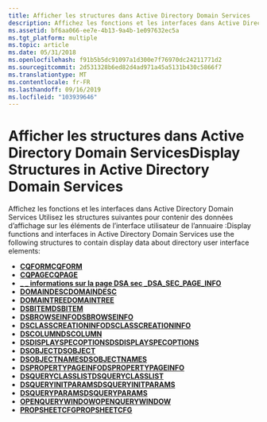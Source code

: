 ```yaml
---
title: Afficher les structures dans Active Directory Domain Services
description: Affichez les fonctions et les interfaces dans Active Directory Domain Services Utilisez les structures suivantes pour contenir des données d’affichage sur les éléments de l’interface utilisateur de l’annuaire.
ms.assetid: bf6aa066-ee7e-4b13-9a4b-1e097632ec5a
ms.tgt_platform: multiple
ms.topic: article
ms.date: 05/31/2018
ms.openlocfilehash: f91b5b5dc91097a1d300e7f76970dc24211771d2
ms.sourcegitcommit: 2d531328b6ed82d4ad971a45a5131b430c5866f7
ms.translationtype: MT
ms.contentlocale: fr-FR
ms.lasthandoff: 09/16/2019
ms.locfileid: "103939646"
---
```

# <a name="display-structures-in-active-directory-domain-services"></a><span data-ttu-id="29a64-103">Afficher les structures dans Active Directory Domain Services</span><span class="sxs-lookup"><span data-stu-id="29a64-103">Display Structures in Active Directory Domain Services</span></span>

<span data-ttu-id="29a64-104">Affichez les fonctions et les interfaces dans Active Directory Domain Services Utilisez les structures suivantes pour contenir des données d’affichage sur les éléments de l’interface utilisateur de l’annuaire :</span><span class="sxs-lookup"><span data-stu-id="29a64-104">Display functions and interfaces in Active Directory Domain Services use the following structures to contain display data about directory user interface elements:</span></span>

-   [<span data-ttu-id="29a64-105">**CQFORM**</span><span class="sxs-lookup"><span data-stu-id="29a64-105">**CQFORM**</span></span>](/windows/desktop/api/Cmnquery/ns-cmnquery-cqform)
-   [<span data-ttu-id="29a64-106">**CQPAGE**</span><span class="sxs-lookup"><span data-stu-id="29a64-106">**CQPAGE**</span></span>](/windows/desktop/api/Cmnquery/ns-cmnquery-cqpage)
-   [<span data-ttu-id="29a64-107">**\_ \_ informations sur la page DSA sec \_**</span><span class="sxs-lookup"><span data-stu-id="29a64-107">**DSA\_SEC\_PAGE\_INFO**</span></span>](dsa-sec-page-info.md)
-   [<span data-ttu-id="29a64-108">**DOMAINDESC**</span><span class="sxs-lookup"><span data-stu-id="29a64-108">**DOMAINDESC**</span></span>](/windows/desktop/api/Dsclient/ns-dsclient-domaindesc)
-   [<span data-ttu-id="29a64-109">**DOMAINTREE**</span><span class="sxs-lookup"><span data-stu-id="29a64-109">**DOMAINTREE**</span></span>](/windows/desktop/api/Dsclient/ns-dsclient-domain_tree)
-   [<span data-ttu-id="29a64-110">**DSBITEM**</span><span class="sxs-lookup"><span data-stu-id="29a64-110">**DSBITEM**</span></span>](/windows/desktop/api/Dsclient/ns-dsclient-dsbitema)
-   [<span data-ttu-id="29a64-111">**DSBROWSEINFO**</span><span class="sxs-lookup"><span data-stu-id="29a64-111">**DSBROWSEINFO**</span></span>](/windows/desktop/api/Dsclient/ns-dsclient-dsbrowseinfoa)
-   [<span data-ttu-id="29a64-112">**DSCLASSCREATIONINFO**</span><span class="sxs-lookup"><span data-stu-id="29a64-112">**DSCLASSCREATIONINFO**</span></span>](/windows/desktop/api/Dsclient/ns-dsclient-dsclasscreationinfo)
-   [<span data-ttu-id="29a64-113">**DSCOLUMN**</span><span class="sxs-lookup"><span data-stu-id="29a64-113">**DSCOLUMN**</span></span>](/windows/desktop/api/Dsquery/ns-dsquery-dscolumn)
-   [<span data-ttu-id="29a64-114">**DSDISPLAYSPECOPTIONS**</span><span class="sxs-lookup"><span data-stu-id="29a64-114">**DSDISPLAYSPECOPTIONS**</span></span>](/windows/desktop/api/Dsclient/ns-dsclient-dsdisplayspecoptions)
-   [<span data-ttu-id="29a64-115">**DSOBJECT**</span><span class="sxs-lookup"><span data-stu-id="29a64-115">**DSOBJECT**</span></span>](/windows/desktop/api/Dsclient/ns-dsclient-dsobject)
-   [<span data-ttu-id="29a64-116">**DSOBJECTNAMES**</span><span class="sxs-lookup"><span data-stu-id="29a64-116">**DSOBJECTNAMES**</span></span>](/windows/desktop/api/Dsclient/ns-dsclient-dsobjectnames)
-   [<span data-ttu-id="29a64-117">**DSPROPERTYPAGEINFO**</span><span class="sxs-lookup"><span data-stu-id="29a64-117">**DSPROPERTYPAGEINFO**</span></span>](/windows/desktop/api/Dsclient/ns-dsclient-dspropertypageinfo)
-   [<span data-ttu-id="29a64-118">**DSQUERYCLASSLIST**</span><span class="sxs-lookup"><span data-stu-id="29a64-118">**DSQUERYCLASSLIST**</span></span>](/windows/desktop/api/Dsquery/ns-dsquery-dsqueryclasslist)
-   [<span data-ttu-id="29a64-119">**DSQUERYINITPARAMS**</span><span class="sxs-lookup"><span data-stu-id="29a64-119">**DSQUERYINITPARAMS**</span></span>](/windows/desktop/api/Dsquery/ns-dsquery-dsqueryinitparams)
-   [<span data-ttu-id="29a64-120">**DSQUERYPARAMS**</span><span class="sxs-lookup"><span data-stu-id="29a64-120">**DSQUERYPARAMS**</span></span>](/windows/desktop/api/Dsquery/ns-dsquery-dsqueryparams)
-   [<span data-ttu-id="29a64-121">**OPENQUERYWINDOW**</span><span class="sxs-lookup"><span data-stu-id="29a64-121">**OPENQUERYWINDOW**</span></span>](/windows/desktop/api/Cmnquery/ns-cmnquery-openquerywindow)
-   [<span data-ttu-id="29a64-122">**PROPSHEETCFG**</span><span class="sxs-lookup"><span data-stu-id="29a64-122">**PROPSHEETCFG**</span></span>](propsheetcfg.md)

 

 




